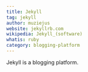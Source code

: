 ```yaml
---
title: Jekyll
tag: jekyll
author: muziejus
website: jekyllrb.com
wikipedia: Jekyll_(software)
whatis: ruby
category: blogging-platform
---
```


Jekyll is a blogging platform.

